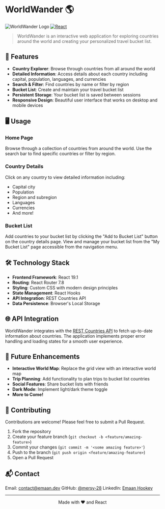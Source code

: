 # WorldWander 🌎

![WorldWander Logo](https://img.shields.io/badge/WorldWander-Explore%20The%20World-3498db)
[![React](https://img.shields.io/badge/React-19.1.1-61dafb)](https://reactjs.org/)

> WorldWander is an interactive web application for exploring countries around the world and creating your personalized travel bucket list.

## 🌟 Features

- **Country Explorer**: Browse through countries from all around the world
- **Detailed Information**: Access details about each country including capital, population, languages, and currencies
- **Search & Filter**: Find countries by name or filter by region
- **Bucket List**: Create and maintain your travel bucket list
- **Persistent Storage**: Your bucket list is saved between sessions
- **Responsive Design**: Beautiful user interface that works on desktop and mobile devices

## 🖥️ Usage

### Home Page

Browse through a collection of countries from around the world. Use the search bar to find specific countries or filter by region.

### Country Details

Click on any country to view detailed information including:

- Capital city
- Population
- Region and subregion
- Languages
- Currencies
- And more!

### Bucket List

Add countries to your bucket list by clicking the "Add to Bucket List" button on the country details page. View and manage your bucket list from the "My Bucket List" page accessible from the navigation menu.

## 🛠️ Technology Stack

- **Frontend Framework**: React 19.1
- **Routing**: React Router 7.8
- **Styling**: Custom CSS with modern design principles
- **State Management**: React Hooks
- **API Integration**: REST Countries API
- **Data Persistence**: Browser's Local Storage

## 🌐 API Integration

WorldWander integrates with the [REST Countries API](https://restcountries.com) to fetch up-to-date information about countries. The application implements proper error handling and loading states for a smooth user experience.

## 🚧 Future Enhancements

- **Interactive World Map**: Replace the grid view with an interactive world map
- **Trip Planning**: Add functionality to plan trips to bucket list countries
- **Social Features**: Share bucket lists with friends
- **Dark Mode**: Implement light/dark theme toggle
- **More to Come!**

## 👥 Contributing

Contributions are welcome! Please feel free to submit a Pull Request.

1. Fork the repository
2. Create your feature branch (`git checkout -b <feature/amazing-feature>`)
3. Commit your changes (`git commit -m '<some amazing feature>'`)
4. Push to the branch (`git push origin <feature/amazing-feature>`)
5. Open a Pull Request

## 📬 Contact

Email: [contact@emaan.dev](mailto:contact@emaan.dev)
GitHub: [@mersy-28](https://github.com/mersy-28)
LinkedIn: [Emaan Hookey](https://linkedin.com/in/emaan-hookey/)

---

<p align="center">
  Made with ❤️ and React
</p>